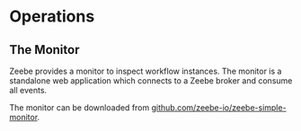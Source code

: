 # Operations

## The Monitor

Zeebe provides a monitor to inspect workflow instances.
The monitor is a standalone web application which connects to a Zeebe broker and consume all events.

The monitor can be downloaded from [github.com/zeebe-io/zeebe-simple-monitor](https://github.com/zeebe-io/zeebe-simple-monitor/releases).
